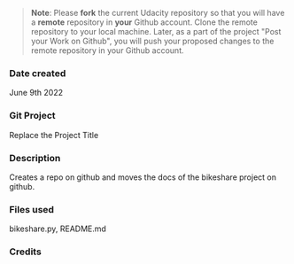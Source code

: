>**Note**: Please **fork** the current Udacity repository so that you will have a **remote** repository in **your** Github account. Clone the remote repository to your local machine. Later, as a part of the project "Post your Work on Github", you will push your proposed changes to the remote repository in your Github account.

### Date created
June 9th 2022

### Git Project
Replace the Project Title

### Description
Creates a repo on github and moves the docs of the bikeshare project on github.

### Files used
bikeshare.py, README.md

### Credits
